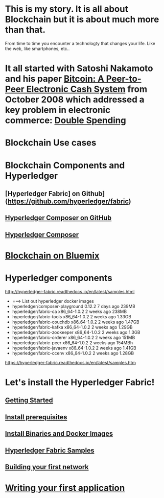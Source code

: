 # This is my story. It is all about Blockchain but it is about much more than that.
From time to time you encounter a technologty that changes your life. Like the web, like smartphones, etc..

# It all started with Satoshi Nakamoto and his paper [Bitcoin: A Peer-to-Peer Electronic Cash System](https://bitcoin.org/bitcoin.pdf) from October 2008 which addressed a key problem in electronic commerce: [Double Spending](http://www.investopedia.com/terms/d/doublespending.asp)

# Blockchain Use cases

# Blockchain Components and Hyperledger
## [Hyperledger Fabric] on Github](https://github.com/hyperledger/fabric)
## [Hyperledger Composer on GitHub](https://github.com/hyperledger/composer)
## [Hyperledger Composer](https://hyperledger.github.io/composer/)

# [Blockchain on Bluemix](https://console.bluemix.net/catalog/services/blockchain/)

# Hyperledger components
 http://hyperledger-fabric.readthedocs.io/en/latest/samples.html

* ===> List out hyperledger docker images
* hyperledger/composer-playground   0.12.2            7 days ago     239MB
* hyperledger/fabric-ca             x86_64-1.0.2      2 weeks ago    238MB
* hyperledger/fabric-tools          x86_64-1.0.2      2 weeks ago    1.33GB
* hyperledger/fabric-couchdb        x86_64-1.0.2      2 weeks ago    1.47GB
* hyperledger/fabric-kafka          x86_64-1.0.2      2 weeks ago    1.29GB
* hyperledger/fabric-zookeeper      x86_64-1.0.2      2 weeks ago    1.3GB
* hyperledger/fabric-orderer        x86_64-1.0.2      2 weeks ago    151MB
* hyperledger/fabric-peer           x86_64-1.0.2      2 weeks ago    154MBh
* hyperledger/fabric-javaenv        x86_64-1.0.2      2 weeks ago    1.41GB
* hyperledger/fabric-ccenv          x86_64-1.0.2      2 weeks ago    1.28GB

https://hyperledger-fabric.readthedocs.io/en/latest/samples.htm


# Let's install the Hyperledger Fabric!
## [Getting Started](http://hyperledger-fabric.readthedocs.io/en/latest/getting_started.html)
## [Install prerequisites](http://hyperledger-fabric.readthedocs.io/en/latest/getting_started.html#install-prerequisites)
## [Install Binaries and Docker Images](http://hyperledger-fabric.readthedocs.io/en/latest/getting_started.html#install-binaries-and-docker-images)
## [Hyperledger Fabric Samples](http://hyperledger-fabric.readthedocs.io/en/latest/getting_started.html#hyperledger-fabric-samples)
## [Building your first network](http://hyperledger-fabric.readthedocs.io/en/latest/build_network.html)

# [Writing your first application](http://hyperledger-fabric.readthedocs.io/en/latest/write_first_app.html)
